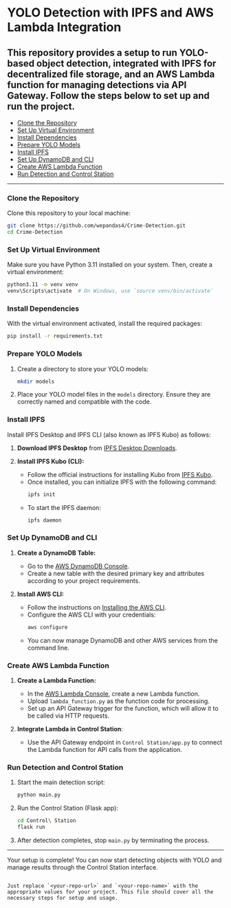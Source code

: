 
# YOLO Detection with IPFS and AWS Lambda Integration

This repository provides a setup to run YOLO-based object detection, integrated with IPFS for decentralized file storage, and an AWS Lambda function for managing detections via API Gateway. Follow the steps below to set up and run the project.
---
- [Clone the Repository](#clone-the-repository)
- [Set Up Virtual Environment](#set-up-virtual-environment)
- [Install Dependencies](#install-dependencies)
- [Prepare YOLO Models](#prepare-yolo-models)
- [Install IPFS](#install-ipfs)
- [Set Up DynamoDB and CLI](#set-up-dynamodb-and-cli)
- [Create AWS Lambda Function](#create-aws-lambda-function)
- [Run Detection and Control Station](#run-detection-and-control-station)
---

### Clone the Repository
Clone this repository to your local machine:

```bash
git clone https://github.com/wepandas4/Crime-Detection.git
cd Crime-Detection
```

### Set Up Virtual Environment
Make sure you have Python 3.11 installed on your system. Then, create a virtual environment:

```bash
python3.11 -m venv venv
venv\Scripts\activate  # On Windows, use `source venv/bin/activate`
```

### Install Dependencies
With the virtual environment activated, install the required packages:

```bash
pip install -r requirements.txt
```

### Prepare YOLO Models
1. Create a directory to store your YOLO models:

    ```bash
    mkdir models
    ```

2. Place your YOLO model files in the `models` directory. Ensure they are correctly named and compatible with the code.

### Install IPFS
Install IPFS Desktop and IPFS CLI (also known as IPFS Kubo) as follows:

1. **Download IPFS Desktop** from [IPFS Desktop Downloads](https://docs.ipfs.io/install/ipfs-desktop/).

2. **Install IPFS Kubo (CLI):**
   - Follow the official instructions for installing Kubo from [IPFS Kubo](https://docs.ipfs.io/how-to/command-line-quick-start/).
   - Once installed, you can initialize IPFS with the following command:
     ```bash
     ipfs init
     ```
   - To start the IPFS daemon:
     ```bash
     ipfs daemon
     ```

### Set Up DynamoDB and CLI
1. **Create a DynamoDB Table:**
   - Go to the [AWS DynamoDB Console](https://console.aws.amazon.com/dynamodb).
   - Create a new table with the desired primary key and attributes according to your project requirements.

2. **Install AWS CLI:**
   - Follow the instructions on [Installing the AWS CLI](https://docs.aws.amazon.com/cli/latest/userguide/install-cliv2.html).
   - Configure the AWS CLI with your credentials:
     ```bash
     aws configure
     ```
   - You can now manage DynamoDB and other AWS services from the command line.

### Create AWS Lambda Function
1. **Create a Lambda Function:**
   - In the [AWS Lambda Console](https://console.aws.amazon.com/lambda/), create a new Lambda function.
   - Upload `lambda_function.py` as the function code for processing.
   - Set up an API Gateway trigger for the function, which will allow it to be called via HTTP requests.

2. **Integrate Lambda in Control Station**:
   - Use the API Gateway endpoint in `Control Station/app.py` to connect the Lambda function for API calls from the application.

### Run Detection and Control Station
1. Start the main detection script:
    ```bash
    python main.py
    ```

2. Run the Control Station (Flask app):
    ```bash
    cd Control\ Station
    flask run
    ```

3. After detection completes, stop `main.py` by terminating the process.

---

Your setup is complete! You can now start detecting objects with YOLO and manage results through the Control Station interface.
```

Just replace `<your-repo-url>` and `<your-repo-name>` with the appropriate values for your project. This file should cover all the necessary steps for setup and usage.
